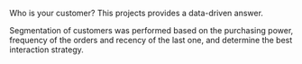 Who is your customer? This projects provides a data-driven answer.

Segmentation of customers was performed based on the purchasing power, frequency of the orders and recency of the last one, and determine the best interaction strategy.
